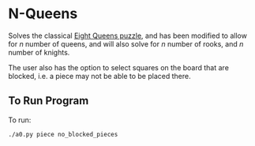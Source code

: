 # N-Queens

Solves the classical [Eight Queens puzzle](https://en.wikipedia.org/wiki/Eight_queens_puzzle), and has been modified to allow for *n* number of queens, and will also solve for *n* number of rooks, and *n* number of knights.

The user also has the option to select squares on the board that are blocked, i.e. a piece may not be able to be placed there.

## To Run Program

To run:

    ./a0.py piece no_blocked_pieces